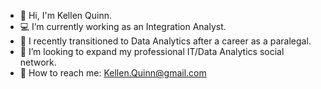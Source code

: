 - 👋 Hi, I'm Kellen Quinn. 
- :computer: I’m currently working as an Integration Analyst. 
- 🌱 I recently transitioned to Data Analytics after a career as a paralegal.
- :speech_balloon: I’m looking to expand my professional IT/Data Analytics social network. 
- :incoming_envelope: How to reach me: Kellen.Quinn@gmail.com
